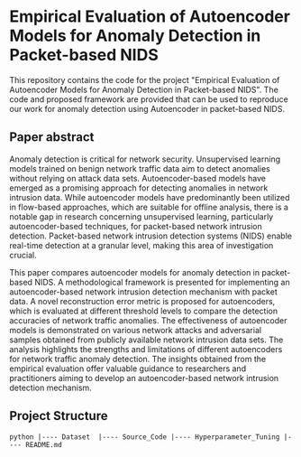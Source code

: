 # Empirical Evaluation of Autoencoder Models for Anomaly Detection in Packet-based NIDS

This repository contains the code for the project "Empirical Evaluation of Autoencoder Models for Anomaly Detection in Packet-based NIDS". The code and proposed framework are provided that can be used to reproduce our work for anomaly detection using Autoencoder in packet-based NIDS.

## Paper abstract
Anomaly detection is critical for network security. Unsupervised learning models trained on benign network traffic data aim to detect anomalies without relying on attack data sets. Autoencoder-based models have emerged as a promising approach for detecting anomalies in network intrusion data. While autoencoder models have predominantly been utilized in flow-based approaches, which are suitable for offline analysis, there is a notable gap in research concerning unsupervised learning, particularly autoencoder-based techniques, for packet-based network intrusion detection. Packet-based network intrusion detection systems (NIDS) enable real-time detection at a granular level, making this area of investigation crucial.

This paper compares autoencoder models for anomaly detection in packet-based NIDS. A methodological framework is presented for implementing an autoencoder-based network intrusion detection mechanism with packet data. A novel reconstruction error metric is proposed for autoencoders, which is evaluated at different threshold levels to compare the detection accuracies of network traffic anomalies. The effectiveness of autoencoder models is demonstrated on various network attacks and adversarial samples obtained from publicly available network intrusion data sets. The analysis highlights the strengths and limitations of different autoencoders for network traffic anomaly detection. The insights obtained from the empirical evaluation offer valuable guidance to researchers and practitioners aiming to develop an autoencoder-based network intrusion detection mechanism.

## Project Structure
`python
|---- Dataset 
|---- Source_Code
|---- Hyperparameter_Tuning
|---- README.md
`
##
